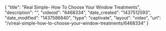{
    "title": "Real Simple- How To Choose Your Window Treatments",
    "description": "",
    "videoid": "6468334",
    "date_created": "1437512593",
    "date_modified": "1437586840",
    "type": "captivate",
    "layout": "video",
    "url": "\/v\/real-simple-how-to-choose-your-window-treatments\/6468334"
}